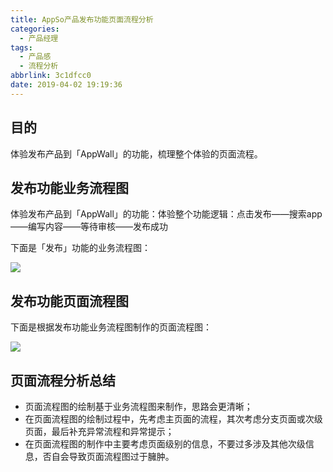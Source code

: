 ```yaml
---
title: AppSo产品发布功能页面流程分析
categories:
  - 产品经理
tags:
  - 产品感
  - 流程分析
abbrlink: 3c1dfcc0
date: 2019-04-02 19:19:36
---
```


## 目的 

体验发布产品到「AppWall」的功能，梳理整个体验的页面流程。

## 发布功能业务流程图

体验发布产品到「AppWall」的功能：体验整个功能逻辑：点击发布——搜索app——编写内容——等待审核——发布成功

<!-- more -->

下面是「发布」功能的业务流程图：

![](https://img.iamyu.top/20190720145823.png)

## 发布功能页面流程图

下面是根据发布功能业务流程图制作的页面流程图：

![](https://img.iamyu.top/20190720145906.png)

## 页面流程分析总结

- 页面流程图的绘制基于业务流程图来制作，思路会更清晰；
- 在页面流程图的绘制过程中，先考虑主页面的流程，其次考虑分支页面或次级页面，最后补充异常流程和异常提示；
- 在页面流程图的制作中主要考虑页面级别的信息，不要过多涉及其他次级信息，否自会导致页面流程图过于臃肿。